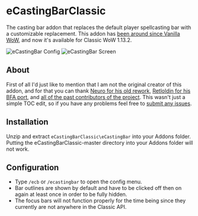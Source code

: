 # eCastingBarClassic

The casting bar addon that replaces the default player spellcasting bar with a customizable replacement. This addon has [been around since Vanilla WoW](https://youtu.be/XM1DLuL5DYI?t=24), and now it's available for Classic WoW 1.13.2.

![eCastingBar Config](https://user-images.githubusercontent.com/52019397/59816138-f612b580-92e8-11e9-8313-2da5c1f0909d.png) ![eCastingBar Screen](https://user-images.githubusercontent.com/52019397/59818437-f06d9d80-92f1-11e9-999a-e42c1810747e.png)

## About

First of all I'd just like to mention that I am not the original creator of this addon, and for that you can thank [Neuro for his old rework](https://www.wowinterface.com/downloads/info5546-eCastingBar.html), [Retloldin for his BFA port](https://www.curseforge.com/wow/addons/ecastingbar-bfa), and [all of the past contributors of the project](https://wow.curseforge.com/projects/e-casting-bar-for-wo-w-2-0). This wasn't just a simple TOC edit, so if you have any problems feel free to [submit any issues](https://github.com/shoestare/eCastingBarClassic/issues).

## Installation

Unzip and extract `eCastingBarClassic\eCastingBar` into your Addons folder. Putting the eCastingBarClassic-master directory into your Addons folder will not work.

## Configuration

- Type `/ecb` or `/ecastingbar` to open the config menu.
- Bar outlines are shown by default and have to be clicked off then on again at least once in order to be fully hidden.
- The focus bars will not function properly for the time being since they currently are not anywhere in the Classic API.


